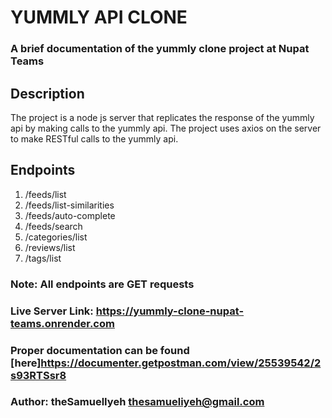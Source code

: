 # YUMMLY API CLONE

### A brief documentation of the yummly clone project at Nupat Teams

## Description

The project is a node js server that replicates the response of the yummly api by making calls to the yummly api.
The project uses axios on the server to make RESTful calls to the yummly api.

## Endpoints

1. /feeds/list
2. /feeds/list-similarities
3. /feeds/auto-complete
4. /feeds/search
5. /categories/list
6. /reviews/list
7. /tags/list

### **Note**: All endpoints are GET requests
### **Live Server Link**: <https://yummly-clone-nupat-teams.onrender.com>
### Proper documentation can be found [here]<https://documenter.getpostman.com/view/25539542/2s93RTSsr8>
### **Author**: theSamuelIyeh <thesamueliyeh@gmail.com>
